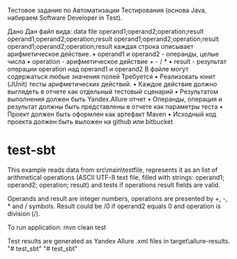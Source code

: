 Тестовое задание по Автоматизации Тестирования (основа Java,  набираем Software Developer in Test).

Дано
Дан файл вида: 
data file
operand1;operand2;operation;result
operand1;operand2;operation;result
operand1;operand2;operation;result
operand1;operand2;operation;result
каждая строка описывает арифметическое действие. 
•	operand1 и operand2 - операнды, целые числа
•	operation - арифметическое действие + - / *
•	result - результат операции operation над operand1 и operand2
В файле могут содержаться любые значения полей
Требуется
•	Реализовать юнит (JUnit) тесты арифметических действий.
•	Каждое действие должно выглядеть в отчете как отдельный тестовый сценарий
•	Результатом выполнения должен быть Yandex.Allure отчет
•	Операнды, операция и результат должны быть представлены в отчете как параметры теста
•	Проект должен быть оформлен как артефакт Maven
•	Исходный код проекта должен быть выложен на github или bitbucket

# test-sbt
This example reads data from src\main\testfile, represents it as an list of arithmetical operations
(ASCII UTF-8 text file, filled with strings: operand1; operand2; operation; result) and tests if
operations result fields are valid.

Operands and result are integer numbers, operations are presented by +, -, * and / symbols.
Result could be /0 if operand2 equals 0 and operation is division (/).

To run application:
mvn clean test

Test results are generated as Yandex Allure .xml files in target\allure-results\.
"# test_sbt" 
"# test_sbt" 
